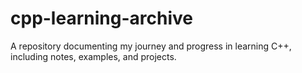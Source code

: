 # cpp-learning-archive
A repository documenting my journey and progress in learning C++, including notes, examples, and projects.

